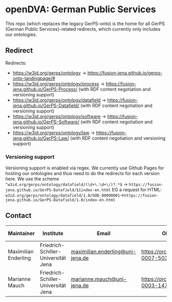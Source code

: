 
# openDVA: German Public Services
This repo (which replaces the legacy GerPS-onto) is the home for all GerPS (German Public Services)-related redirects, which currently only includes our ontologies.

## Redirect

Redirects:
- https://w3id.org/gerps/ontology -> https://fusion-jena.github.io/gerps-onto-landingpage/#
- https://w3id.org/gerps/ontology/process -> https://fusion-jena.github.io/GerPS-Process/ (with RDF content negotiation and versioning support)
- https://w3id.org/gerps/ontology/datafield -> https://fusion-jena.github.io/GerPS-Datafield/ (with RDF content negotiation and versioning support)
- https://w3id.org/gerps/ontology/software -> https://fusion-jena.github.io/GerPS-Software/ (with RDF content negotiation and versioning support)
- https://w3id.org/gerps/ontology/law -> https://fusion-jena.github.io/GerPS-Law/ (with RDF content negotiation and versioning support)

### Versioning support

Versioning support is enabled via regex. We currently use Github Pages for hosting our ontologies and thus need to do the redirects for each version here.
We use the scheme `^w3id.org/gerps/ontology/datafield/(\d+\.\d+\/)?.*$` -> `https://fusion-jena.github.io/GerPS-Datafield/$1index-en.html`
EG a request for HTML: `w3id.org/gerps/ontology/datafield/1.0/GOD_00000001`->`https://fusion-jena.github.io/GerPS-Datafield/1.0/index-en.html`

## Contact
| Maintainer           | Institute                           | Email                            | ORCID                                 | Location                                         | Phone | Github-ID                                     |
| -------------------- | ----------------------------------- | -------------------------------- | ------------------------------------- | ------------------------------------------------ | ----- | --------------------------------------------- |
| Maximilian Enderling | Friedrich-Schiller-Universität Jena | maximilian.enderling@uni-jena.de | https://orcid.org/0009-0007-5039-8538 | 07743 Jena; Leutragraben 1, JenTower, Room 18N03 | ---   | [BMI24](https://github.com/BMI24)             |
| Marianne Mauch       | Friedrich-Schiller-Universität Jena | marianne.mauch@uni-jena.de       | https://orcid.org/0000-0003-1478-1867 | 07743 Jena; Leutragraben 1, JenTower, Room 18N01 | ---   | [gitmagit](https://github.com/gitmagit)       |
